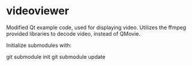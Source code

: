 videoviewer
===========

Modified Qt example code, used for displaying video. Utilizes the ffmpeg provided libraries to decode video, instead of QMovie.

Initialize submodules with:

git submodule init
git submodule update
